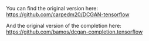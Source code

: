 You can find the original version here: https://github.com/carpedm20/DCGAN-tensorflow

And the original version of the completion here: https://github.com/bamos/dcgan-completion.tensorflow
